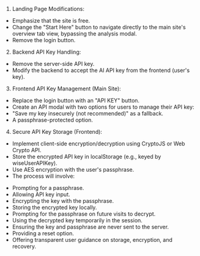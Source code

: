 1. Landing Page Modifications:

- Emphasize that the site is free.
- Change the "Start Here" button to navigate directly to the main site's overview tab view, bypassing the analysis modal.
- Remove the login button.

2. Backend API Key Handling:

- Remove the server-side API key.
- Modify the backend to accept the AI API key from the frontend (user's key).

3. Frontend API Key Management (Main Site):

- Replace the login button with an "API KEY" button.
- Create an API modal with two options for users to manage their API key:
- "Save my key insecurely (not recommended)" as a fallback.
- A passphrase-protected option.

4. Secure API Key Storage (Frontend):

- Implement client-side encryption/decryption using CryptoJS or Web Crypto API.
- Store the encrypted API key in localStorage (e.g., keyed by wiseUserAPIKey).
- Use AES encryption with the user's passphrase.
- The process will involve:
* Prompting for a passphrase.
* Allowing API key input.
* Encrypting the key with the passphrase.
* Storing the encrypted key locally.
* Prompting for the passphrase on future visits to decrypt.
* Using the decrypted key temporarily in the session.
* Ensuring the key and passphrase are never sent to the server.
* Providing a reset option.
* Offering transparent user guidance on storage, encryption, and recovery.